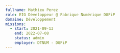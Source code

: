 ```yaml
---
fullname: Mathieu Perez
role: EIG Développeur @ Fabrique Numérique DGFiP
domaine: Développement
missions:
  - start: 2021-09-13
    end: 2022-07-08
    status: admin
    employer: DTNUM - DGFiP
---
```


